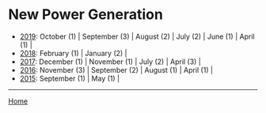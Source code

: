 # New Power Generation

  * [2019](./new-power-generation-2019.md): 
      October (1) | 
      September (3) | 
      August (2) | 
      July (2) | 
      June (1) | 
      April (1) | 
  * [2018](./new-power-generation-2018.md): 
      February (1) | 
      January (2) | 
  * [2017](./new-power-generation-2017.md): 
      December (1) | 
      November (1) | 
      July (2) | 
      April (3) | 
  * [2016](./new-power-generation-2016.md): 
      November (3) | 
      September (2) | 
      August (1) | 
      April (1) | 
  * [2015](./new-power-generation-2015.md): 
      September (1) | 
      May (1) | 

----

[Home](../)
